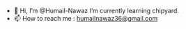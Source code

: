 - 👋 Hi, I’m @Humail-Nawaz 
   I’m currently learning chipyard. 
- 📫 How to reach me : humailnawaz36@gmail.com


<!---
Humail-Nawaz/Humail-Nawaz is a ✨ special ✨ repository because its `README.md` (this file) appears on your GitHub profile.
You can click the Preview link to take a look at your changes.
--->
